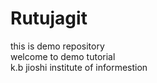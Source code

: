 # Rutujagit
this is demo repository<br>
welcome to demo tutorial<br>
k.b jioshi institute of informestion
